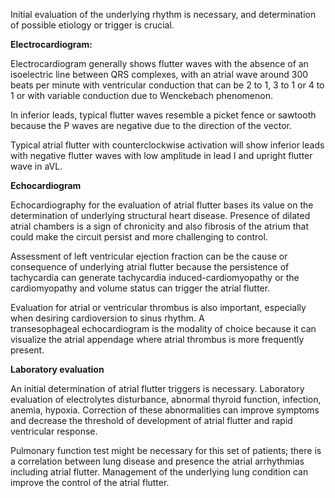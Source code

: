 Initial evaluation of the underlying rhythm is necessary, and determination of possible etiology or trigger is crucial.

**Electrocardiogram:**

Electrocardiogram generally shows flutter waves with the absence of an isoelectric line between QRS complexes, with an atrial wave around 300 beats per minute with ventricular conduction that can be 2 to 1, 3 to 1 or 4 to 1 or with variable conduction due to Wenckebach phenomenon.

In inferior leads, typical flutter waves resemble a picket fence or sawtooth because the P waves are negative due to the direction of the vector.

Typical atrial flutter with counterclockwise activation will show inferior leads with negative flutter waves with low amplitude in lead I and upright flutter wave in aVL.

**Echocardiogram**

Echocardiography for the evaluation of atrial flutter bases its value on the determination of underlying structural heart disease. Presence of dilated atrial chambers is a sign of chronicity and also fibrosis of the atrium that could make the circuit persist and more challenging to control.

Assessment of left ventricular ejection fraction can be the cause or consequence of underlying atrial flutter because the persistence of tachycardia can generate tachycardia induced-cardiomyopathy or the cardiomyopathy and volume status can trigger the atrial flutter.

Evaluation for atrial or ventricular thrombus is also important, especially when desiring cardioversion to sinus rhythm. A transesophageal echocardiogram is the modality of choice because it can visualize the atrial appendage where atrial thrombus is more frequently present.

**Laboratory evaluation**

An initial determination of atrial flutter triggers is necessary. Laboratory evaluation of electrolytes disturbance, abnormal thyroid function, infection, anemia, hypoxia. Correction of these abnormalities can improve symptoms and decrease the threshold of development of atrial flutter and rapid ventricular response.

Pulmonary function test might be necessary for this set of patients; there is a correlation between lung disease and presence the atrial arrhythmias including atrial flutter. Management of the underlying lung condition can improve the control of the atrial flutter.
